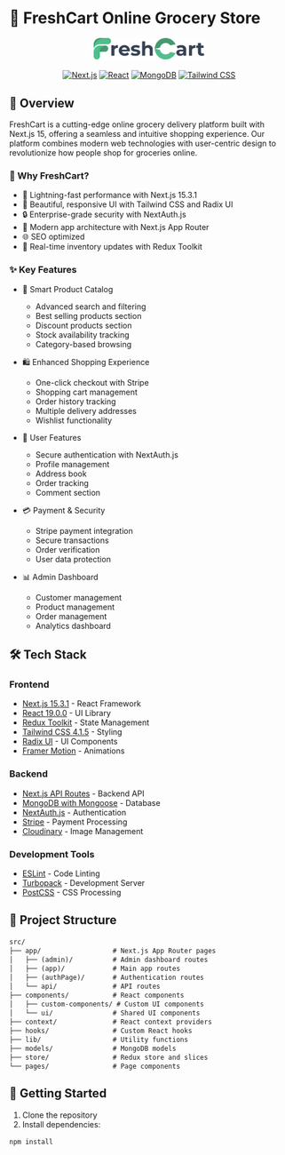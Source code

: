 # 🛒 FreshCart Online Grocery Store

<div align="center">
  <img src="public/assets/LogoImage.png" alt="FreshCart Logo" width="200"/>
  
  [![Next.js](https://img.shields.io/badge/Next.js-15.3.1-black?style=for-the-badge&logo=next.js)](https://nextjs.org)
  [![React](https://img.shields.io/badge/React-19.0.0-blue?style=for-the-badge&logo=react)](https://reactjs.org)
  [![MongoDB](https://img.shields.io/badge/Mongoose-8.14.1-green?style=for-the-badge&logo=mongodb)](https://www.mongodb.com/)
  [![Tailwind CSS](https://img.shields.io/badge/Tailwind-4.1.5-38B2AC?style=for-the-badge&logo=tailwind-css)](https://tailwindcss.com)
</div>

## 🚀 Overview

FreshCart is a cutting-edge online grocery delivery platform built with Next.js 15, offering a seamless and intuitive shopping experience. Our platform combines modern web technologies with user-centric design to revolutionize how people shop for groceries online.

### 🌟 Why FreshCart?

- 🚀 Lightning-fast performance with Next.js 15.3.1
- 🎨 Beautiful, responsive UI with Tailwind CSS and Radix UI
- 🔒 Enterprise-grade security with NextAuth.js
- 📱 Modern app architecture with Next.js App Router
- 🌐 SEO optimized
- 🔄 Real-time inventory updates with Redux Toolkit

### ✨ Key Features

- 🏪 Smart Product Catalog
  - Advanced search and filtering
  - Best selling products section
  - Discount products section
  - Stock availability tracking
  - Category-based browsing

- 🛍️ Enhanced Shopping Experience
  - One-click checkout with Stripe
  - Shopping cart management
  - Order history tracking
  - Multiple delivery addresses
  - Wishlist functionality

- 👤 User Features
  - Secure authentication with NextAuth.js
  - Profile management
  - Address book
  - Order tracking
  - Comment section

- 💳 Payment & Security
  - Stripe payment integration
  - Secure transactions
  - Order verification
  - User data protection

- 📊 Admin Dashboard
  - Customer management
  - Product management
  - Order management
  - Analytics dashboard

## 🛠️ Tech Stack

### Frontend
- [Next.js 15.3.1](https://nextjs.org/) - React Framework
- [React 19.0.0](https://reactjs.org/) - UI Library
- [Redux Toolkit](https://redux-toolkit.js.org/) - State Management
- [Tailwind CSS 4.1.5](https://tailwindcss.com/) - Styling
- [Radix UI](https://www.radix-ui.com/) - UI Components
- [Framer Motion](https://www.framer.com/motion/) - Animations

### Backend
- [Next.js API Routes](https://nextjs.org/) - Backend API
- [MongoDB with Mongoose](https://www.mongodb.com/) - Database
- [NextAuth.js](https://next-auth.js.org/) - Authentication
- [Stripe](https://stripe.com/) - Payment Processing
- [Cloudinary](https://cloudinary.com/) - Image Management

### Development Tools
- [ESLint](https://eslint.org/) - Code Linting
- [Turbopack](https://turbo.build/pack) - Development Server
- [PostCSS](https://postcss.org/) - CSS Processing

## 📁 Project Structure
```
src/
├── app/                  # Next.js App Router pages
│   ├── (admin)/          # Admin dashboard routes
│   ├── (app)/            # Main app routes
│   ├── (authPage)/       # Authentication routes
│   └── api/              # API routes
├── components/           # React components
│   ├── custom-components/ # Custom UI components
│   └── ui/               # Shared UI components
├── context/              # React context providers
├── hooks/                # Custom React hooks
├── lib/                  # Utility functions
├── models/               # MongoDB models
├── store/                # Redux store and slices
└── pages/                # Page components
```


## 🚀 Getting Started

1. Clone the repository
2. Install dependencies:
```bash
npm install

